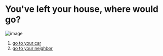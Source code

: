 # You've left your house, where would go?
![image](../images/house.jpg)
1. [go to your car](car-issue.md)
2. [go to your neighbor](neighbors-ending.md)